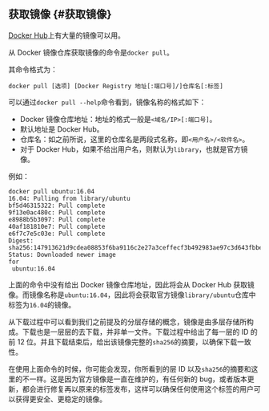 ## 获取镜像 {#获取镜像}

[Docker Hub](https://hub.docker.com/explore/)上有大量的镜像可以用。

从 Docker 镜像仓库获取镜像的命令是`docker pull`。

其命令格式为：

```
docker pull [选项] [Docker Registry 地址[:端口号]/]仓库名[:标签]
```

可以通过`docker pull --help`命令看到，镜像名称的格式如下：

* Docker 镜像仓库地址：地址的格式一般是`<域名/IP>[:端口号]`。
* 默认地址是 Docker Hub。
* 仓库名：如之前所说，这里的仓库名是两段式名称，即`<用户名>/<软件名>`。
* 对于 Docker Hub，如果不给出用户名，则默认为`library`，也就是官方镜像。

例如：

```
docker pull ubuntu:16.04
16.04: Pulling from library/ubuntu
bf5d46315322: Pull complete
9f13e0ac480c: Pull complete
e8988b5b3097: Pull complete
40af181810e7: Pull complete
e6f7c7e5c03e: Pull complete
Digest: sha256:147913621d9cdea08853f6ba9116c2e27a3ceffecf3b492983ae97c3d643fbbe
Status: Downloaded newer image 
for
 ubuntu:16.04
```

上面的命令中没有给出 Docker 镜像仓库地址，因此将会从 Docker Hub 获取镜像。而镜像名称是`ubuntu:16.04`，因此将会获取官方镜像`library/ubuntu`仓库中标签为`16.04`的镜像。

从下载过程中可以看到我们之前提及的分层存储的概念，镜像是由多层存储所构成。下载也是一层层的去下载，并非单一文件。下载过程中给出了每一层的 ID 的前 12 位。并且下载结束后，给出该镜像完整的`sha256`的摘要，以确保下载一致性。

在使用上面命令的时候，你可能会发现，你所看到的层 ID 以及`sha256`的摘要和这里的不一样。这是因为官方镜像是一直在维护的，有任何新的 bug，或者版本更新，都会进行修复再以原来的标签发布，这样可以确保任何使用这个标签的用户可以获得更安全、更稳定的镜像。

